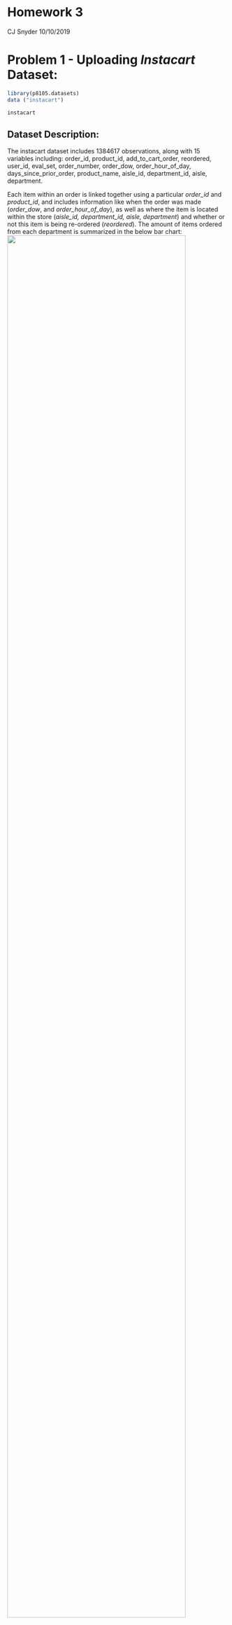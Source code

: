 Homework 3
================
CJ Snyder
10/10/2019

# **Problem 1 - Uploading *Instacart* Dataset:**

``` r
library(p8105.datasets)
data ("instacart")

instacart
```

## **Dataset Description:**

The instacart dataset includes 1384617 observations, along with 15
variables including: order\_id, product\_id, add\_to\_cart\_order,
reordered, user\_id, eval\_set, order\_number, order\_dow,
order\_hour\_of\_day, days\_since\_prior\_order, product\_name,
aisle\_id, department\_id, aisle, department.

Each item within an order is linked together using a particular
*order\_id* and *product\_id*, and includes information like when the
order was made (*order\_dow*, and *order\_hour\_of\_day*), as well as
where the item is located within the store (*aisle\_id, department\_id,
aisle, department*) and whether or not this item is being re-ordered
(*reordered*). The amount of items ordered from each department is
summarized in the below bar chart:
<img src="p8015_hw3_cs3779_files/figure-gfm/unnamed-chunk-2-1.png" width="90%" />

The largest number of orders occured on Sunday according to the below
chart:
<img src="p8015_hw3_cs3779_files/figure-gfm/unnamed-chunk-3-1.png" width="90%" />

The total number of aisles collected by *Instacart* is 134. The aisle
that had the most items ordered from it was **fresh vegetables** with
*150609* items bought, followed closely by **fresh fruits** with
*150473* items bought.

The aisles that had over 10,000 items bought from them are shown in the
below plot (organized from the items that were bought the most to those
that were bought the
least):

<img src="p8015_hw3_cs3779_files/figure-gfm/unnamed-chunk-6-1.png" width="90%" />

The three most popular items bought from aisles labeled as *“baking
ingredients”*, *“dog food care”*, and *“packaged vegetables fruits”* are
as follows:

    ## # A tibble: 9 x 4
    ## # Groups:   Aisle [3]
    ##   Aisle           `Prodcut ID` `Product Name`               `Amount Bought`
    ##   <chr>                  <int> <chr>                                  <int>
    ## 1 baking ingredi~        23405 Pure Baking Soda                         387
    ## 2 baking ingredi~        23537 Light Brown Sugar                        499
    ## 3 baking ingredi~        49533 Cane Sugar                               336
    ## 4 dog food care            722 Snack Sticks Chicken & Rice~              30
    ## 5 dog food care          17471 Small Dog Biscuits                        26
    ## 6 dog food care          23329 Organix Chicken & Brown Ric~              28
    ## 7 packaged veget~        21903 Organic Baby Spinach                    9784
    ## 8 packaged veget~        27966 Organic Raspberries                     5546
    ## 9 packaged veget~        39275 Organic Blueberries                     4966

For “baking ingredients”, the three most bought items include *Pure
Baking Soda*, *Light Brown Sugar*, and *Cane Sugar*. For “dog food
care”, they include *Snack Sticks Chicken & Rice Recipe Dog Treats*,
*Small Dog Biscuits*, and *Organix Chicken & Brown Rice Recipe*. For
“packaged vegetables fruits”, they include *Organic Baby Spinach*,
*Organic Raspberries*, and *Organic Blueberries*.

The mean hour of the day in which *Pink Lady Apples* and *Coffee Ice
Cream* are ordered throughout the week are listed in the table below:

    ## # A tibble: 2 x 8
    ##   product_name     Sunday Monday Tuesday Wednesday Thursday Friday Saturday
    ##   <chr>             <dbl>  <dbl>   <dbl>     <dbl>    <dbl>  <dbl>    <dbl>
    ## 1 Pink Lady Apples   13.4   11.4    11.7      14.2     11.6   12.8     11.9
    ## 2 Coffee Ice Cream   13.8   14.3    15.4      15.3     15.2   12.3     13.8

According to the above table, it seems as thought “Pink Lady Apples” are
purchased the earliest on Monday, and the latest on Wednesday.
Meanwhile, “Coffee Ice Cream” is purchased the earliest on Friday, and
the latest on Tuesday.

# **Problem 2 - Uploading *BRFSS* Dataset:**

``` r
library(p8105.datasets)
data("brfss_smart2010")

brfss_smart2010
```

## Data Cleaning for *brfss\_smar2010* dataset:

``` r
names(brfss_smart2010)[] <- tolower(names(brfss_smart2010)[])

brfss_smart2010 %>% 
  filter(topic=="Overall Health") %>% 
  count(response)
```

    ## # A tibble: 5 x 2
    ##   response      n
    ##   <chr>     <int>
    ## 1 Excellent  2125
    ## 2 Fair       2125
    ## 3 Good       2125
    ## 4 Poor       2125
    ## 5 Very good  2125

``` r
brfss_smart2010 = 
  brfss_smart2010 %>% 
    filter(topic=="Overall Health",
           response %in% c("Excellent", "Fair", "Good", "Poor")
           ) %>%
  mutate(
    response = as.character(response),
    response = factor(response,levels=c("Poor", "Fair", "Good", "Excellent"))
  )
```

### Question 2a

``` r
brfss_2002 = 
  brfss_smart2010 %>% 
    filter(year=="2002") %>% 
    group_by(locationabbr) %>% 
    summarize(
      unique_location = n_distinct(locationdesc)
    ) %>% 
  filter(unique_location>=7)

print(brfss_2002)
```

    ## # A tibble: 6 x 2
    ##   locationabbr unique_location
    ##   <chr>                  <int>
    ## 1 CT                         7
    ## 2 FL                         7
    ## 3 MA                         8
    ## 4 NC                         7
    ## 5 NJ                         8
    ## 6 PA                        10

In 2002, the states that had 7 or more locations from which the
government collected data include Connecticut, Florida, Massachusetts,
North Carolina, New Jersey, and Pennsylvania

``` r
brfss_2010 = 
  brfss_smart2010 %>% 
    filter(year=="2010") %>% 
    group_by(locationabbr) %>% 
    summarize(
      unique_location = n_distinct(locationdesc)
    ) %>% 
  filter(unique_location>=7)

print(brfss_2010)
```

    ## # A tibble: 14 x 2
    ##    locationabbr unique_location
    ##    <chr>                  <int>
    ##  1 CA                        12
    ##  2 CO                         7
    ##  3 FL                        41
    ##  4 MA                         9
    ##  5 MD                        12
    ##  6 NC                        12
    ##  7 NE                        10
    ##  8 NJ                        19
    ##  9 NY                         9
    ## 10 OH                         8
    ## 11 PA                         7
    ## 12 SC                         7
    ## 13 TX                        16
    ## 14 WA                        10

While in 2010, the stats that had 7 or more locations from which the
government collected data include California, Colorodo, Florida,
Massachusetts, Maryland, North Carolina, Nebraska, New Jersey, New York,
Ohio, Pennsylvania, South Carolina, Texas and Washington.

### Question 2b

``` r
brfss_excel_df = 
  brfss_smart2010 %>% 
    filter(response=="Excellent") %>% 
  group_by(year, locationabbr) %>% 
  mutate(
    mean_data_value = mean(data_value)
  ) %>% 
  select(year, locationabbr, mean_data_value) %>% 
  distinct()
```

#### **Spaghetti-Plot**

``` r
brfss_excel_df %>% 
  ggplot(aes(x=year, y=mean_data_value, group=locationabbr)) +
    geom_line(aes(color=locationabbr)) + 
  labs(
    x = "Year Data was Collected",
    y = "Mean Value of Data Value Across State Collection Locations"
  ) +
  theme(legend.key.width = unit(3,"cm"),
        legend.key.height = unit(0.25, "cm")) 
```

<img src="p8015_hw3_cs3779_files/figure-gfm/unnamed-chunk-14-1.png" width="90%" />

Overall the average “data value” seems to be decreasing over time (from
2002 - 2010) for all participating states. Over the span of this time
frame, there seems to be large variability in the average “data value”
for some states. However, there seems to be a trend over this range of
time that indicates that West Viginia seems to have the lowest overall
data value, while Washington D.C.s seems to have the greatest overall
value.

### Question 2c

``` r
ny_plot_2006 = 
  brfss_smart2010 %>% 
  filter(year=="2006",
         locationabbr=="NY") %>%
  ggplot(aes(x=locationdesc, y=data_value, group=response, color=response)) +
  geom_point() +
  labs(
    title = "NY State 2006 BRFSS Data",
    x = "Data Collection Locations",
    y = "Data Value"
  )
ny_plot_2006
```

``` r
ny_plot_2010 = 
  brfss_smart2010 %>% 
  filter(year=="2010",
         locationabbr=="NY") %>%
  ggplot(aes(x=locationdesc, y=data_value, group=response, color=response)) +
  geom_point() +
  labs(
    title = "NY State 2010 BRFSS Data",
    x = "Data Collection Locations",
    y = "Data Value"
  ) +
  theme(axis.text.x = element_text(size=8,angle=45,vjust=0.45))
ny_plot_2010
```

#### 2006 & 2010 Distribution of Response-Type Data Value by NY State Location

<img src="p8015_hw3_cs3779_files/figure-gfm/unnamed-chunk-16-1.png" width="90%" />

In 2006, the data value for any given “poor” response-type seemed very
similar across locations. This can also be seen with any given “fair”
response-type. However, when looking at “good” and “excellent”
response-types, there seems to be some variability about how they are
classified. For example, in all locations except for *New York County*
the “good” response type had a high data value than the “excellent”
response-type. And the difference between these two responses also
varried greatly, with *Kings County* having the greatest difference,
while for *Westchester County* the values are practically the same.

Similarly to the 2006 dataset, the 2010 dataset still retains the same
pattern of similar data value for “poor” and “fair” response-types
across the various NY-state data collection locations. It is impotant to
note that there are 3 additional locations that were established by
2010, including: *Bronx County*, *Erie County*, and *Monroe County*. In
addition to *New York County*, now *Monroe County*, and *Westchester
County* have it so that their “excellent” response-type have a greater
value than their “good” response-types. Also, instead of *Kings County*,
it now appears that *Bronx County* has the greatest difference between
its “good” and “excellent” response-type data values.

# **Problem 3 - Uploading the *Accelerometer* Dataset:**

``` r
accel_df = read_csv(file="./data/accel_data.csv") %>% 
  janitor::clean_names() %>% 
  mutate(
    day = as.character(day),
    dow = factor(day, c("Saturday", "Sunday", "Monday", "Tuesday", "Wednesday", "Thursday", "Friday"), labels=c("Weekend", "Weekend", "Weekday", "Weekday", "Weekday", "Weekday", "Weekday"))
  )
```

    ## Parsed with column specification:
    ## cols(
    ##   .default = col_double(),
    ##   day = col_character()
    ## )

    ## See spec(...) for full column specifications.

``` r
accel_df[,4:1443] <- sapply(accel_df[, c(4:1443)], as.integer)
```

The *accel\_df* contains 35 observations with 1444 variables. The
majority of the varibales are activity counts for each minute of the day
(starting at midnight, or 12 A.M.), or a total of 1,440 minutes per day.
Each row represents a specific day of the week for the 7 total weeks
data was colleceted on the subject (i.e. 35 totals rows).

## Total Activity for Each Day

``` r
accel_df = 
  accel_df %>%
  mutate(
    total_activity = select(., 4:1443) %>% apply(1, sum, na.rm=TRUE)
  ) 
```

``` r
accel_df_table =
  accel_df %>% 
  select(week, day_id, day, dow, total_activity) %>% 
  rename("Week" = week,
         "Day ID" = day_id,
         "Day of the Week" = day,
         "Weekday/Weekend" = dow,
         "Total Activity" = total_activity)

print(accel_df_table, n = Inf)
```

    ## # A tibble: 35 x 5
    ##     Week `Day ID` `Day of the Week` `Weekday/Weekend` `Total Activity`
    ##    <dbl>    <dbl> <chr>             <fct>                        <int>
    ##  1     1        1 Friday            Weekday                     480280
    ##  2     1        2 Monday            Weekday                      78674
    ##  3     1        3 Saturday          Weekend                     376254
    ##  4     1        4 Sunday            Weekend                     631105
    ##  5     1        5 Thursday          Weekday                     355218
    ##  6     1        6 Tuesday           Weekday                     306377
    ##  7     1        7 Wednesday         Weekday                     339402
    ##  8     2        8 Friday            Weekday                     568839
    ##  9     2        9 Monday            Weekday                     295431
    ## 10     2       10 Saturday          Weekend                     607175
    ## 11     2       11 Sunday            Weekend                     422018
    ## 12     2       12 Thursday          Weekday                     474048
    ## 13     2       13 Tuesday           Weekday                     423245
    ## 14     2       14 Wednesday         Weekday                     440962
    ## 15     3       15 Friday            Weekday                     467420
    ## 16     3       16 Monday            Weekday                     685910
    ## 17     3       17 Saturday          Weekend                     382928
    ## 18     3       18 Sunday            Weekend                     467052
    ## 19     3       19 Thursday          Weekday                     371230
    ## 20     3       20 Tuesday           Weekday                     381507
    ## 21     3       21 Wednesday         Weekday                     468869
    ## 22     4       22 Friday            Weekday                     154049
    ## 23     4       23 Monday            Weekday                     409450
    ## 24     4       24 Saturday          Weekend                       1440
    ## 25     4       25 Sunday            Weekend                     260617
    ## 26     4       26 Thursday          Weekday                     340291
    ## 27     4       27 Tuesday           Weekday                     319568
    ## 28     4       28 Wednesday         Weekday                     434460
    ## 29     5       29 Friday            Weekday                     620860
    ## 30     5       30 Monday            Weekday                     389080
    ## 31     5       31 Saturday          Weekend                       1440
    ## 32     5       32 Sunday            Weekend                     138421
    ## 33     5       33 Thursday          Weekday                     549658
    ## 34     5       34 Tuesday           Weekday                     367824
    ## 35     5       35 Wednesday         Weekday                     445366

Looking at the table of total activity over the 35 days data was
collected on the subject, there was overall more activity at the
beginning of observation, which diminished over time. The amount of
activity seems to be fairly consistent throughout the week, but then the
amount of activity from Friday to Monday drastically shifts from a lot
to very little.

## 24-Hour Activity by Day Followed

``` r
accel_df_plot = 
  accel_df %>% 
  pivot_longer(
    activity_1:activity_1440,
    names_to = "activity_min",
    names_prefix = "activity_",
    values_to = "activity"
  ) %>% 
  select(-total_activity) %>% 
  mutate(
    activity_min = as.numeric(activity_min)
  )

accel_df_plot = 
  accel_df_plot %>% 
    group_by(activity_min = gl(ceiling(50400/60), 60, 50400)) %>% 
    mutate(hour_sum=sum(activity)) %>% 
    rename("activity_hour" = activity_min) %>% 
    ungroup() %>% 
    mutate(activity_hour = as.numeric(activity_hour))

activity_plot = 
  accel_df_plot %>% 
  ggplot(aes(x=activity_hour, y=hour_sum, group=day_id)) +
    geom_line(aes(color=day)) + 
  labs(
    title = "Activity per Day",
    x = "Activity every 24 Hours",
    y = "Activity Amount"
  ) +
  scale_x_continuous(
    breaks = seq(0, 840, 24)
  ) +
   theme(axis.text.x = element_text(angle=90))

activity_plot
```

<img src="p8015_hw3_cs3779_files/figure-gfm/unnamed-chunk-20-1.png" width="90%" />

The plot illustrates more clearly the patterns of activity that were
seen in the above table. Where, at the initiation of observations there
was overall a greater amount of activity than at the end of observation.
A lot of the spike in activity occurred over the weekend, while activity
was more or less steady throughout the weeekdays. Additionally, there
are patterns of extremely small amounts of activity on a few Mondays and
Sundays. This could be from forgetting to have worn the accelerometer,
especially since the amount of activity is so small compared to all
other times.
